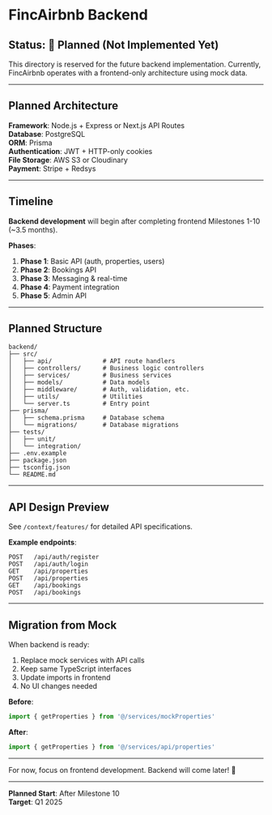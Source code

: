 # FincAirbnb Backend

## Status: 🚧 Planned (Not Implemented Yet)

This directory is reserved for the future backend implementation. Currently, FincAirbnb operates with a frontend-only architecture using mock data.

---

## Planned Architecture

**Framework**: Node.js + Express or Next.js API Routes  
**Database**: PostgreSQL  
**ORM**: Prisma  
**Authentication**: JWT + HTTP-only cookies  
**File Storage**: AWS S3 or Cloudinary  
**Payment**: Stripe + Redsys

---

## Timeline

**Backend development** will begin after completing frontend Milestones 1-10 (~3.5 months).

**Phases**:
1. **Phase 1**: Basic API (auth, properties, users)
2. **Phase 2**: Bookings API
3. **Phase 3**: Messaging & real-time
4. **Phase 4**: Payment integration
5. **Phase 5**: Admin API

---

## Planned Structure

```
backend/
├── src/
│   ├── api/              # API route handlers
│   ├── controllers/      # Business logic controllers
│   ├── services/         # Business services
│   ├── models/           # Data models
│   ├── middleware/       # Auth, validation, etc.
│   ├── utils/            # Utilities
│   └── server.ts         # Entry point
├── prisma/
│   ├── schema.prisma     # Database schema
│   └── migrations/       # Database migrations
├── tests/
│   ├── unit/
│   └── integration/
├── .env.example
├── package.json
├── tsconfig.json
└── README.md
```

---

## API Design Preview

See `/context/features/` for detailed API specifications.

**Example endpoints**:
```
POST   /api/auth/register
POST   /api/auth/login
GET    /api/properties
POST   /api/properties
GET    /api/bookings
POST   /api/bookings
```

---

## Migration from Mock

When backend is ready:

1. Replace mock services with API calls
2. Keep same TypeScript interfaces
3. Update imports in frontend
4. No UI changes needed

**Before**:
```typescript
import { getProperties } from '@/services/mockProperties'
```

**After**:
```typescript
import { getProperties } from '@/services/api/properties'
```

---

For now, focus on frontend development. Backend will come later! 🚀

---

**Planned Start**: After Milestone 10  
**Target**: Q1 2025


